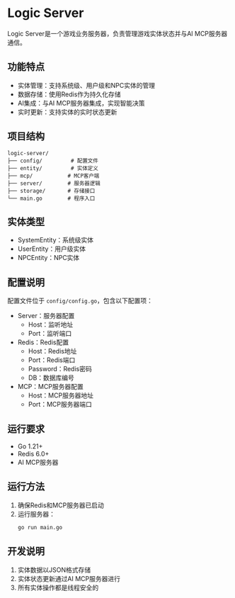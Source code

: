 # Logic Server

Logic Server是一个游戏业务服务器，负责管理游戏实体状态并与AI MCP服务器通信。

## 功能特点

- 实体管理：支持系统级、用户级和NPC实体的管理
- 数据存储：使用Redis作为持久化存储
- AI集成：与AI MCP服务器集成，实现智能决策
- 实时更新：支持实体的实时状态更新

## 项目结构

```
logic-server/
├── config/         # 配置文件
├── entity/         # 实体定义
├── mcp/           # MCP客户端
├── server/        # 服务器逻辑
├── storage/       # 存储接口
└── main.go        # 程序入口
```

## 实体类型

- SystemEntity：系统级实体
- UserEntity：用户级实体
- NPCEntity：NPC实体

## 配置说明

配置文件位于 `config/config.go`，包含以下配置项：

- Server：服务器配置
  - Host：监听地址
  - Port：监听端口
- Redis：Redis配置
  - Host：Redis地址
  - Port：Redis端口
  - Password：Redis密码
  - DB：数据库编号
- MCP：MCP服务器配置
  - Host：MCP服务器地址
  - Port：MCP服务器端口

## 运行要求

- Go 1.21+
- Redis 6.0+
- AI MCP服务器

## 运行方法

1. 确保Redis和MCP服务器已启动
2. 运行服务器：
   ```bash
   go run main.go
   ```

## 开发说明

1. 实体数据以JSON格式存储
2. 实体状态更新通过AI MCP服务器进行
3. 所有实体操作都是线程安全的 